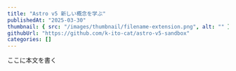 ```yaml
---
title: "Astro v5 新しい概念を学ぶ"
publishedAt: "2025-03-30"
thumbnail: { src: "/images/thumbnail/filename-extension.png", alt: "" }
githubUrl: "https://github.com/k-ito-cat/astro-v5-sandbox"
categories: []
---
```


ここに本文を書く
